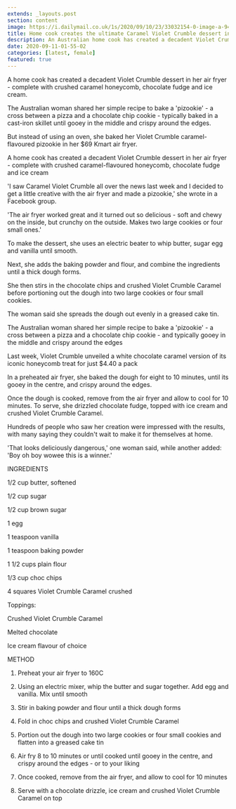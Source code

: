 ```yaml
---
extends: _layouts.post
section: content
image: https://i.dailymail.co.uk/1s/2020/09/10/23/33032154-0-image-a-94_1599778362856.jpg 
title: Home cook creates the ultimate Caramel Violet Crumble dessert in her air fryer 
description: An Australian home cook has created a decadent Violet Crumble dessert in her air fryer - complete with crushed caramel honeycomb, chocolate fudge and ice cream. 
date: 2020-09-11-01-55-02 
categories: [latest, female] 
featured: true 
--- 
```

A home cook has created a decadent Violet Crumble dessert in her air fryer - complete with crushed caramel honeycomb, chocolate fudge and ice cream.

The Australian woman shared her simple recipe to bake a 'pizookie' - a cross between a pizza and a chocolate chip cookie - typically baked in a cast-iron skillet until gooey in the middle and crispy around the edges.

But instead of using an oven, she baked her Violet Crumble caramel-flavoured pizookie in her $69 Kmart air fryer.

A home cook has created a decadent Violet Crumble dessert in her air fryer - complete with crushed caramel-flavoured honeycomb, chocolate fudge and ice cream 

'I saw Caramel Violet Crumble all over the news last week and I decided to get a little creative with the air fryer and made a pizookie,' she wrote in a Facebook group.

'The air fryer worked great and it turned out so delicious - soft and chewy on the inside, but crunchy on the outside. Makes two large cookies or four small ones.'

To make the dessert, she uses an electric beater to whip butter, sugar egg and vanilla until smooth.

Next, she adds the baking powder and flour, and combine the ingredients until a thick dough forms. 

She then stirs in the chocolate chips and crushed Violet Crumble Caramel before portioning out the dough into two large cookies or four small cookies.

The woman said she spreads the dough out evenly in a greased cake tin.

The Australian woman shared her simple recipe to bake a 'pizookie' - a cross between a pizza and a chocolate chip cookie - and typically gooey in the middle and crispy around the edges

Last week, Violet Crumble unveiled a white chocolate caramel version of its iconic honeycomb treat for just $4.40 a pack

In a preheated air fryer, she baked the dough for eight to 10 minutes, until its gooey in the centre, and crispy around the edges.

Once the dough is cooked, remove from the air fryer and allow to cool for 10 minutes. To serve, she drizzled chocolate fudge, topped with ice cream and crushed Violet Crumble Caramel. 

Hundreds of people who saw her creation were impressed with the results, with many saying they couldn't wait to make it for themselves at home.

'That looks deliciously dangerous,' one woman said, while another added: 'Boy oh boy wowee this is a winner.'

INGREDIENTS 

 1/2 cup butter, softened

 1/2 cup sugar

1/2 cup brown sugar

1 egg

1 teaspoon vanilla

1 teaspoon baking powder

1 1/2 cups plain flour

1/3 cup choc chips

4 squares Violet Crumble Caramel crushed

Toppings:

Crushed Violet Crumble Caramel

Melted chocolate

Ice cream flavour of choice

METHOD

1. Preheat your air fryer to 160C

2. Using an electric mixer, whip the butter and sugar together. Add egg and vanilla. Mix until smooth

3. Stir in baking powder and flour until a thick dough forms

4. Fold in choc chips and crushed Violet Crumble Caramel

5. Portion out the dough into two large cookies or four small cookies and flatten into a greased cake tin

6. Air fry 8 to 10 minutes or until cooked until gooey in the centre, and crispy around the edges - or to your liking

7. Once cooked, remove from the air fryer, and allow to cool for 10 minutes

8. Serve with a chocolate drizzle, ice cream and crushed Violet Crumble Caramel on top


